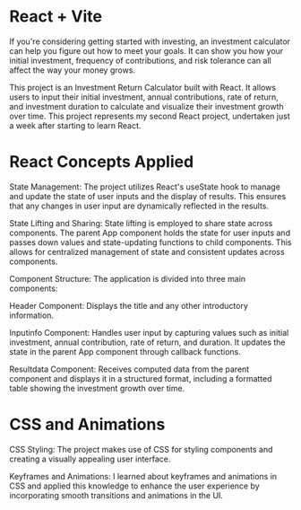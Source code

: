 # React + Vite

If you're considering getting started with investing, an investment calculator can help you figure out how to meet your goals. It can show you how your initial investment, frequency of contributions, and risk tolerance can all affect the way your money grows.

This project is an Investment Return Calculator built with React. It allows users to input their initial investment, annual contributions, rate of return, and investment duration to calculate and visualize their investment growth over time. 
This project represents my second React project, undertaken just a week after starting to learn React. 

# React Concepts Applied
State Management: The project utilizes React's useState hook to manage and update the state of user inputs and the display of results. This ensures that any changes in user input are dynamically reflected in the results.

State Lifting and Sharing: State lifting is employed to share state across components. The parent App component holds the state for user inputs and passes down values and state-updating functions to child components. This allows for centralized management of state and consistent updates across components.

Component Structure: The application is divided into three main components:

Header Component: Displays the title and any other introductory information.

Inputinfo Component: Handles user input by capturing values such as initial investment, annual contribution, rate of return, and duration. It updates the state in the parent App component through callback functions.

Resultdata Component: Receives computed data from the parent component and displays it in a structured format, including a formatted table showing the investment growth over time.

# CSS and Animations
CSS Styling: The project makes use of CSS for styling components and creating a visually appealing user interface.

Keyframes and Animations: I learned about keyframes and animations in CSS and applied this knowledge to enhance the user experience by incorporating smooth transitions and animations in the UI.
